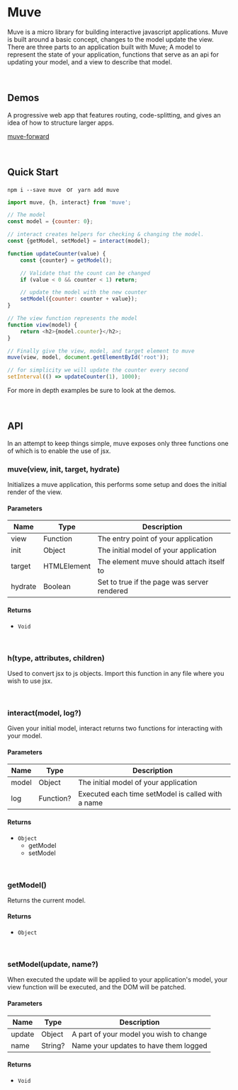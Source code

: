 # Muve

Muve is a micro library for building interactive javascript applications. Muve is built around a basic concept, changes to the model update the view. There are three parts to an application built with Muve; A model to represent the state of your application, functions that serve as an api for updating your model, and a view to describe that model.

<br/>

## Demos

A progressive web app that features routing, code-splitting, and gives an idea of how to structure larger apps.

[muve-forward](https://github.com/fwilkerson/muve-forward)

<br/>

## Quick Start

`npm i --save muve` &nbsp; or &nbsp; `yarn add muve`

```javascript
import muve, {h, interact} from 'muve';

// The model
const model = {counter: 0};

// interact creates helpers for checking & changing the model.
const {getModel, setModel} = interact(model);

function updateCounter(value) {
	const {counter} = getModel();

	// Validate that the count can be changed
	if (value < 0 && counter < 1) return;

	// update the model with the new counter
	setModel({counter: counter + value});
}

// The view function represents the model
function view(model) {
	return <h2>{model.counter}</h2>;
}

// Finally give the view, model, and target element to muve
muve(view, model, document.getElementById('root'));

// for simplicity we will update the counter every second
setInterval(() => updateCounter(1), 1000);
```

For more in depth examples be sure to look at the demos.

<br/>


## API

In an attempt to keep things simple, muve exposes only three functions one of which is to enable the use of jsx.

### muve(view, init, target, hydrate) 

Initializes a muve application, this performs some setup and does the initial render of the view.

#### Parameters

| Name | Type | Description |
| ---- | ---- | ----------- |
| view | Function | The entry point of your application | &nbsp; |
| init | Object | The initial model of your application | &nbsp; |
| target | HTMLElement | The element muve should attach itself to | &nbsp; |
| hydrate | Boolean | Set to true if the page was server rendered | &nbsp; |

#### Returns

- `Void`

<br/>

### h(type, attributes, children)

Used to convert jsx to js objects. Import this function in any file where you wish to use jsx.

<br/>

### interact(model, log?) 

Given your initial model, interact returns two functions for interacting with your model.

#### Parameters

| Name | Type | Description |
| ---- | ---- | ----------- |
| model | Object | The initial model of your application | &nbsp; |
| log | Function? | Executed each time setModel is called with a name | &nbsp; |

#### Returns

- `Object`
	- getModel
	- setModel

<br/>

### getModel()

Returns the current model.

#### Returns

- `Object`

<br/>

### setModel(update, name?)

When executed the update will be applied to your application's model, your view function will be executed, and the DOM will be patched.

#### Parameters

| Name | Type | Description |
| ---- | ---- | ----------- |
| update | Object | A part of your model you wish to change | &nbsp; |
| name | String? | Name your updates to have them logged | &nbsp; |

#### Returns

- `Void`
